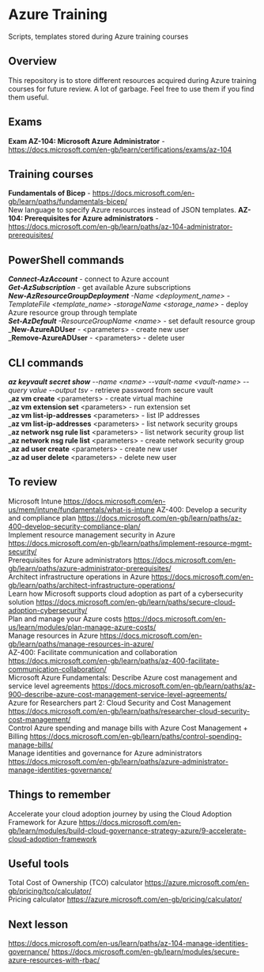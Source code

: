 # Azure Training

Scripts, templates stored during Azure training courses

## Overview

This repository is to store different resources acquired during Azure training courses for future review. A lot of garbage. Feel free to use them if you find them useful.

## Exams

**Exam AZ-104: Microsoft Azure Administrator** - <https://docs.microsoft.com/en-gb/learn/certifications/exams/az-104>

## Training courses

**Fundamentals of Bicep** - <https://docs.microsoft.com/en-gb/learn/paths/fundamentals-bicep/>  
New language to specify Azure resources instead of JSON templates.
**AZ-104: Prerequisites for Azure administrators** - <https://docs.microsoft.com/en-gb/learn/paths/az-104-administrator-prerequisites/>

## PowerShell commands

_**Connect-AzAccount**_ - connect to Azure account  
_**Get-AzSubscription**_ - get available Azure subscriptions  
_**New-AzResourceGroupDeployment** -Name &lt;deployment_name&gt; -TemplateFile &lt;template_name&gt; -storageName &lt;storage_name&gt;_ - deploy Azure resource group through template  
_**Set-AzDefault** -ResourceGroupName &lt;name&gt;_ - set default resource group  
_**New-AzureADUser** - &lt;parameters&gt; - create new user  
_**Remove-AzureADUser** - &lt;parameters&gt; - delete user  

## CLI commands

_**az keyvault secret show** --name &lt;name&gt; --vault-name &lt;vault-name&gt; --query value --output tsv_ - retrieve password from secure vault  
_**az vm create** &lt;parameters&gt; - create virtual machine  
_**az vm extension set** &lt;parameters&gt; - run extension set  
_**az vm list-ip-addresses** &lt;parameters&gt; - list IP addresses  
_**az vm list-ip-addresses** &lt;parameters&gt; - list network security groups  
_**az network nsg rule list** &lt;parameters&gt; - list network security group list  
_**az network nsg rule list** &lt;parameters&gt; - create network security group  
_**az ad user create** &lt;parameters&gt; - create new user  
_**az ad user delete** &lt;parameters&gt; - delete new user  

## To review

Microsoft Intune <https://docs.microsoft.com/en-us/mem/intune/fundamentals/what-is-intune>
AZ-400: Develop a security and compliance plan <https://docs.microsoft.com/en-gb/learn/paths/az-400-develop-security-compliance-plan/>  
Implement resource management security in Azure <https://docs.microsoft.com/en-gb/learn/paths/implement-resource-mgmt-security/>  
Prerequisites for Azure administrators <https://docs.microsoft.com/en-gb/learn/paths/azure-administrator-prerequisites/>  
Architect infrastructure operations in Azure <https://docs.microsoft.com/en-gb/learn/paths/architect-infrastructure-operations/>  
Learn how Microsoft supports cloud adoption as part of a cybersecurity solution <https://docs.microsoft.com/en-gb/learn/paths/secure-cloud-adoption-cybersecurity/>  
Plan and manage your Azure costs <https://docs.microsoft.com/en-us/learn/modules/plan-manage-azure-costs/>  
Manage resources in Azure <https://docs.microsoft.com/en-gb/learn/paths/manage-resources-in-azure/>  
AZ-400: Facilitate communication and collaboration <https://docs.microsoft.com/en-gb/learn/paths/az-400-facilitate-communication-collaboration/>  
Microsoft Azure Fundamentals: Describe Azure cost management and service level agreements <https://docs.microsoft.com/en-gb/learn/paths/az-900-describe-azure-cost-management-service-level-agreements/>  
Azure for Researchers part 2: Cloud Security and Cost Management <https://docs.microsoft.com/en-gb/learn/paths/researcher-cloud-security-cost-management/>  
Control Azure spending and manage bills with Azure Cost Management + Billing <https://docs.microsoft.com/en-gb/learn/paths/control-spending-manage-bills/>  
Manage identities and governance for Azure administrators <https://docs.microsoft.com/en-gb/learn/paths/azure-administrator-manage-identities-governance/>  

## Things to remember

Accelerate your cloud adoption journey by using the Cloud Adoption Framework for Azure <https://docs.microsoft.com/en-gb/learn/modules/build-cloud-governance-strategy-azure/9-accelerate-cloud-adoption-framework>  

## Useful tools

Total Cost of Ownership (TCO) calculator <https://azure.microsoft.com/en-gb/pricing/tco/calculator/>  
Pricing calculator <https://azure.microsoft.com/en-gb/pricing/calculator/>  

## Next lesson

<https://docs.microsoft.com/en-us/learn/paths/az-104-manage-identities-governance/>
<https://docs.microsoft.com/en-gb/learn/modules/secure-azure-resources-with-rbac/>
